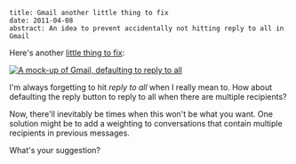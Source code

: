 ```metadata
title: Gmail another little thing to fix
date: 2011-04-08
abstract: An idea to prevent accidentally not hitting reply to all in Gmail
```

Here's another [little thing to fix][1]:

[![A mock-up of Gmail, defaulting to reply to all][gth]][graw]

I'm always forgetting to hit *reply to all* when I really mean to. How about
defaulting the reply button to reply to all when there are multiple recipients?

Now, there'll inevitably be times when this won't be what you want. One solution
might be to add a weighting to conversations that contain multiple recipients in
previous messages.

What's your suggestion?

  [1]: http://gmailblog.blogspot.com/2011/04/fixing-little-things.html
  [graw]: /assets/img/gmail-reply-to-all.png
  [gth]: /assets/img/th/gmail-reply-to-all.png

